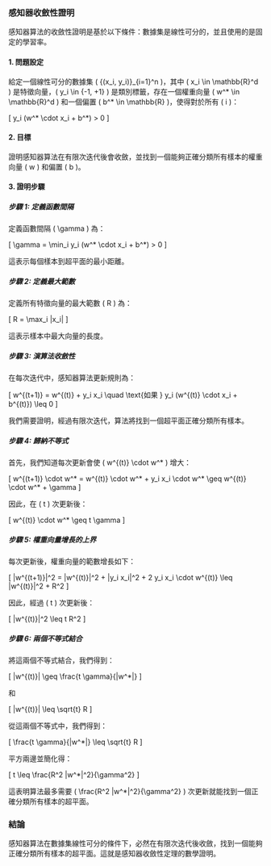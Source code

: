 ### 感知器收斂性證明

感知器算法的收斂性證明是基於以下條件：數據集是線性可分的，並且使用的是固定的學習率。

#### 1. 問題設定

給定一個線性可分的數據集 \( \{(x_i, y_i)\}_{i=1}^n \)，其中 \( x_i \in \mathbb{R}^d \) 是特徵向量，\( y_i \in \{-1, +1\} \) 是類別標籤，存在一個權重向量 \( w^* \in \mathbb{R}^d \) 和一個偏置 \( b^* \in \mathbb{R} \)，使得對於所有 \( i \)：

\[
y_i (w^* \cdot x_i + b^*) > 0
\]

#### 2. 目標

證明感知器算法在有限次迭代後會收斂，並找到一個能夠正確分類所有樣本的權重向量 \( w \) 和偏置 \( b \)。

#### 3. 證明步驟

##### 步驟 1: 定義函數間隔

定義函數間隔 \( \gamma \) 為：

\[
\gamma = \min_i y_i (w^* \cdot x_i + b^*) > 0
\]

這表示每個樣本到超平面的最小距離。

##### 步驟 2: 定義最大範數

定義所有特徵向量的最大範數 \( R \) 為：

\[
R = \max_i \|x_i\|
\]

這表示樣本中最大向量的長度。

##### 步驟 3: 演算法收斂性

在每次迭代中，感知器算法更新規則為：

\[
w^{(t+1)} = w^{(t)} + y_i x_i \quad \text{如果 } y_i (w^{(t)} \cdot x_i + b^{(t)}) \leq 0
\]

我們需要證明，經過有限次迭代，算法將找到一個超平面正確分類所有樣本。

##### 步驟 4: 歸納不等式

首先，我們知道每次更新會使 \( w^{(t)} \cdot w^* \) 增大：

\[
w^{(t+1)} \cdot w^* = w^{(t)} \cdot w^* + y_i x_i \cdot w^* \geq w^{(t)} \cdot w^* + \gamma
\]

因此，在 \( t \) 次更新後：

\[
w^{(t)} \cdot w^* \geq t \gamma
\]

##### 步驟 5: 權重向量增長的上界

每次更新後，權重向量的範數增長如下：

\[
\|w^{(t+1)}\|^2 = \|w^{(t)}\|^2 + \|y_i x_i\|^2 + 2 y_i x_i \cdot w^{(t)} \leq \|w^{(t)}\|^2 + R^2
\]

因此，經過 \( t \) 次更新後：

\[
\|w^{(t)}\|^2 \leq t R^2
\]

##### 步驟 6: 兩個不等式結合

將這兩個不等式結合，我們得到：

\[
\|w^{(t)}\| \geq \frac{t \gamma}{\|w^*\|}
\]

和

\[
\|w^{(t)}\| \leq \sqrt{t} R
\]

從這兩個不等式中，我們得到：

\[
\frac{t \gamma}{\|w^*\|} \leq \sqrt{t} R
\]

平方兩邊並簡化得：

\[
t \leq \frac{R^2 \|w^*\|^2}{\gamma^2}
\]

這表明算法最多需要 \( \frac{R^2 \|w^*\|^2}{\gamma^2} \) 次更新就能找到一個正確分類所有樣本的超平面。

### 結論

感知器算法在數據集線性可分的條件下，必然在有限次迭代後收斂，找到一個能夠正確分類所有樣本的超平面。這就是感知器收斂性定理的數學證明。